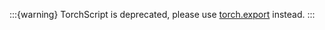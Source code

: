 :::{warning}
TorchScript is deprecated, please use
[torch.export](https://docs.pytorch.org/tutorials/intermediate/torch_export_tutorial.html) instead.
:::